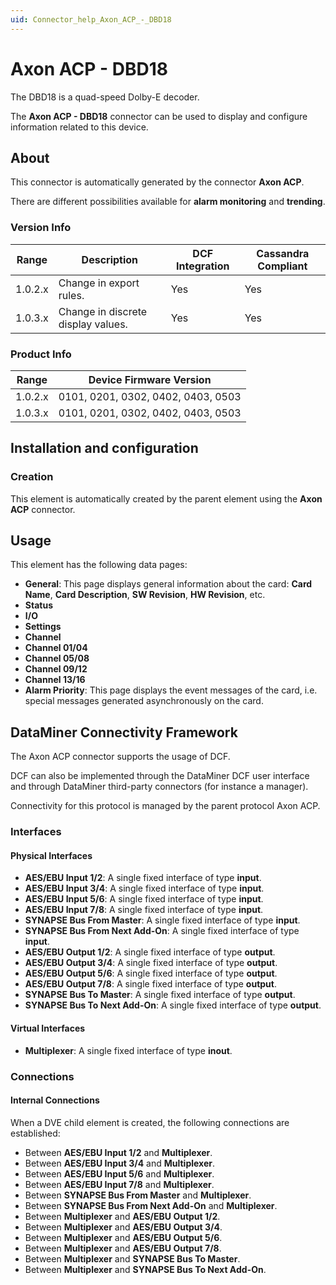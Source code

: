 ```yaml
---
uid: Connector_help_Axon_ACP_-_DBD18
---
```


# Axon ACP - DBD18

The DBD18 is a quad-speed Dolby-E decoder.

The **Axon ACP - DBD18** connector can be used to display and configure information related to this device.

## About

This connector is automatically generated by the connector **Axon ACP**.

There are different possibilities available for **alarm monitoring** and **trending**.

### Version Info

| Range     | Description                        | DCF Integration     | Cassandra Compliant     |
|------------------|------------------------------------|---------------------|-------------------------|
| 1.0.2.x          | Change in export rules.            | Yes                 | Yes                     |
| 1.0.3.x          | Change in discrete display values. | Yes                 | Yes                     |

### Product Info

| Range     | Device Firmware Version            |
|------------------|------------------------------------|
| 1.0.2.x          | 0101, 0201, 0302, 0402, 0403, 0503 |
| 1.0.3.x          | 0101, 0201, 0302, 0402, 0403, 0503 |

## Installation and configuration

### Creation

This element is automatically created by the parent element using the **Axon ACP** connector.

## Usage

This element has the following data pages:

- **General**: This page displays general information about the card: **Card Name**, **Card Description**, **SW Revision**, **HW Revision**, etc.
- **Status**
- **I/O**
- **Settings**
- **Channel**
- **Channel 01/04**
- **Channel 05/08**
- **Channel 09/12**
- **Channel 13/16**
- **Alarm Priority**: This page displays the event messages of the card, i.e. special messages generated asynchronously on the card.

## DataMiner Connectivity Framework

The Axon ACP connector supports the usage of DCF.

DCF can also be implemented through the DataMiner DCF user interface and through DataMiner third-party connectors (for instance a manager).

Connectivity for this protocol is managed by the parent protocol Axon ACP.

### Interfaces

#### Physical Interfaces

- **AES/EBU Input 1/2**: A single fixed interface of type **input**.
- **AES/EBU Input 3/4**: A single fixed interface of type **input**.
- **AES/EBU Input 5/6**: A single fixed interface of type **input**.
- **AES/EBU Input 7/8**: A single fixed interface of type **input**.
- **SYNAPSE Bus From Master**: A single fixed interface of type **input**.
- **SYNAPSE Bus From Next Add-On**: A single fixed interface of type **input**.
- **AES/EBU Output 1/2**: A single fixed interface of type **output**.
- **AES/EBU Output 3/4**: A single fixed interface of type **output**.
- **AES/EBU Output 5/6**: A single fixed interface of type **output**.
- **AES/EBU Output 7/8**: A single fixed interface of type **output**.
- **SYNAPSE Bus To Master**: A single fixed interface of type **output**.
- **SYNAPSE Bus To Next Add-On**: A single fixed interface of type **output**.

#### Virtual Interfaces

- **Multiplexer**: A single fixed interface of type **inout**.

### Connections

#### Internal Connections

When a DVE child element is created, the following connections are established:

- Between **AES/EBU Input 1/2** and **Multiplexer**.
- Between **AES/EBU Input 3/4** and **Multiplexer**.
- Between **AES/EBU Input 5/6** and **Multiplexer**.
- Between **AES/EBU Input 7/8** and **Multiplexer**.
- Between **SYNAPSE Bus From Master** and **Multiplexer**.
- Between **SYNAPSE Bus From Next Add-On** and **Multiplexer**.
- Between **Multiplexer** and **AES/EBU Output 1/2**.
- Between **Multiplexer** and **AES/EBU Output 3/4**.
- Between **Multiplexer** and **AES/EBU Output 5/6**.
- Between **Multiplexer** and **AES/EBU Output 7/8**.
- Between **Multiplexer** and **SYNAPSE Bus To Master**.
- Between **Multiplexer** and **SYNAPSE Bus To Next Add-On**.
